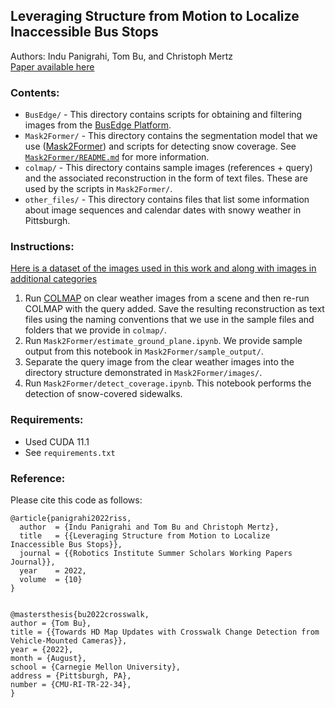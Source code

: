 ## Leveraging Structure from Motion to Localize Inaccessible Bus Stops
Authors: Indu Panigrahi, Tom Bu, and Christoph Mertz
<br>
[Paper available here](https://arxiv.org/abs/2210.03646)
<br>

### Contents:
* ``BusEdge/`` - This directory contains scripts for obtaining and filtering images from the [BusEdge Platform](https://github.com/CanboYe/BusEdge).
* ``Mask2Former/`` - This directory contains the segmentation model that we use ([Mask2Former](https://github.com/facebookresearch/Mask2Former)) and scripts for detecting snow coverage. See [``Mask2Former/README.md``](https://github.com/ind1010/SfM_for_BusEdge/blob/c7cb933717475d78cfac8ad0d290e826db85e23e/Mask2Former/README.md) for more information.
* ``colmap/`` - This directory contains sample images (references + query) and the associated reconstruction in the form of text files. These are used by the scripts in ``Mask2Former/``.
* ``other_files/`` - This directory contains files that list some information about image sequences and calendar dates with snowy weather in Pittsburgh.

### Instructions:
[Here is a dataset of the images used in this work and along with images in additional categories](https://www.kaggle.com/datasets/indupanigrahi/busedge-sidewalks-and-more)
1. Run [COLMAP](https://colmap.github.io/) on clear weather images from a scene and then re-run COLMAP with the query added. Save the resulting reconstruction as text files using the naming conventions that we use in the sample files and folders that we provide in ``colmap/``.
2. Run ``Mask2Former/estimate_ground_plane.ipynb``. We provide sample output from this notebook in ``Mask2Former/sample_output/``.
3. Separate the query image from the clear weather images into the directory structure demonstrated in ``Mask2Former/images/``.
4. Run ``Mask2Former/detect_coverage.ipynb``. This notebook performs the detection of snow-covered sidewalks.

### Requirements:
* Used CUDA 11.1
* See ``requirements.txt``

### Reference:
Please cite this code as follows:
```
@article{panigrahi2022riss,
  author  = {Indu Panigrahi and Tom Bu and Christoph Mertz},
  title   = {{Leveraging Structure from Motion to Localize Inaccessible Bus Stops}},
  journal = {{Robotics Institute Summer Scholars Working Papers Journal}},
  year    = 2022,
  volume  = {10}
}


@mastersthesis{bu2022crosswalk,
author = {Tom Bu},
title = {{Towards HD Map Updates with Crosswalk Change Detection from Vehicle-Mounted Cameras}},
year = {2022},
month = {August},
school = {Carnegie Mellon University},
address = {Pittsburgh, PA},
number = {CMU-RI-TR-22-34},
}
```
